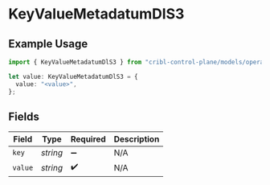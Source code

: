 # KeyValueMetadatumDlS3

## Example Usage

```typescript
import { KeyValueMetadatumDlS3 } from "cribl-control-plane/models/operations";

let value: KeyValueMetadatumDlS3 = {
  value: "<value>",
};
```

## Fields

| Field              | Type               | Required           | Description        |
| ------------------ | ------------------ | ------------------ | ------------------ |
| `key`              | *string*           | :heavy_minus_sign: | N/A                |
| `value`            | *string*           | :heavy_check_mark: | N/A                |